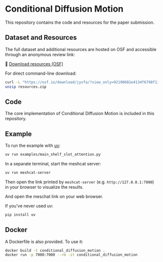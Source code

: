 # Conditional Diffusion Motion

This repository contains the code and resources for the paper submission.

## Dataset and Resources
The full dataset and additional resources are hosted on OSF and accessible through an anonymous review link:

🔗 [Download resources (OSF)](https://osf.io/jsr7u/?view_only=92190681e4134f6798f1105ff63f7b56)

For direct command-line download:

```bash
curl -L "https://osf.io/download/jyvfa/?view_only=92190681e4134f6798f1105ff63f7b56" -o resources.zip
unzip resources.zip
```

## Code
The core implementation of Conditional Diffusion Motion is included in this repository.

## Example
To run the example with [uv](https://docs.astral.sh/uv/getting-started/installation/):

```bash
uv run examples/main_shelf_slot_attention.py
```
In a separate terminal, start the meshcat server:
```bash
uv run meshcat-server
```
Then open the link printed by `meshcat-server` (e.g. `http://127.0.0.1:7000`) in your browser to visualize the results.

And open the meschat link on your web browser.

If you've never used uv:
```bash
pip install uv
```

## Docker

A Dockerfile is also provided. To use it:

```bash
docker build -t conditional_diffusion_motion .
docker run -p 7000:7000 --rm -it conditional_diffusion_motion
```
